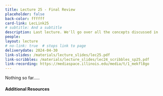 ```yaml
---
title: Lecture 25 - Final Review
placeholder: false
back-color: ffffff
card-link: LecLink25
# subtitle: And a subtitle
description: Last lecture. We'll go over all the concepts discussed in the course using some simple practice problems. Special emphasis on topics not covered the the other exams (MSTs and TMs).
people:
layout: lecture
# no-link: true  # stops link to page 
deliverydate: 2024-04-30
link-slides: /materials/lecture_slides/lec25.pdf
link-scribbles: /materials/lecture_slides/lec24_scribbles_sp25.pdf
link-recording: https://mediaspace.illinois.edu/media/t/1_mekfl8go
---
```


Nothing so far.....

<h4>Additional Resources</h4>








